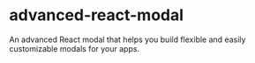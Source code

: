 # advanced-react-modal
An advanced React modal that helps you build flexible and easily customizable modals for your apps.
